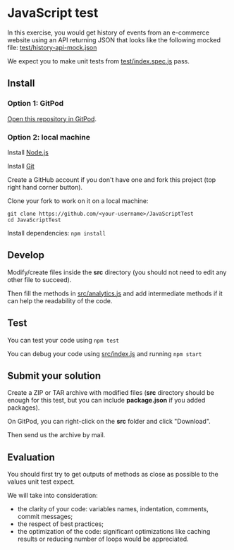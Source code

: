 # JavaScript test

In this exercise, you would get history of events from an e-commerce website using
an API returning JSON that looks like the following mocked file:
[test/history-api-mock.json](https://github.com/OVNICap/JavaScriptTest/blob/master/test/history-api-mock.json)

We expect you to make unit tests from [test/index.spec.js](https://github.com/OVNICap/JavaScriptTest/blob/master/test/index.spec.js)
pass.

## Install

### Option 1: GitPod

[Open this repository in GitPod](https://www.gitpod.io/#https://github.com/OVNICap/JavaScriptTest).

### Option 2: local machine

Install [Node.js](https://nodejs.org)

Install [Git](https://git-scm.com)

Create a GitHub account if you don't have one and fork this project (top
right hand corner button).

Clone your fork to work on it on a local machine:
```shell
git clone https://github.com/<your-username>/JavaScriptTest
cd JavaScriptTest
```

Install dependencies: `npm install`

## Develop

Modify/create files inside the **src** directory (you should not need to
edit any other file to succeed).

Then fill the methods in [src/analytics.js](https://github.com/OVNICap/JavaScriptTest/blob/master/src/analytics.js)
and add intermediate methods if it can help the readability of the code.

## Test

You can test your code using `npm test`

You can debug your code using [src/index.js](https://github.com/OVNICap/JavaScriptTest/blob/master/src/index.js)
and running `npm start`

## Submit your solution

Create a ZIP or TAR archive with modified files (**src** directory should be enough
for this test, but you can include **package.json** if you added packages).

On GitPod, you can right-click on the **src** folder and click "Download".

Then send us the archive by mail.

## Evaluation

You should first try to get outputs of methods as close as possible
to the values unit test expect.

We will take into consideration:
- the clarity of your code: variables names, indentation, comments,
commit messages;
- the respect of best practices;
- the optimization of the code: significant optimizations like caching
results or reducing number of loops would be appreciated.
